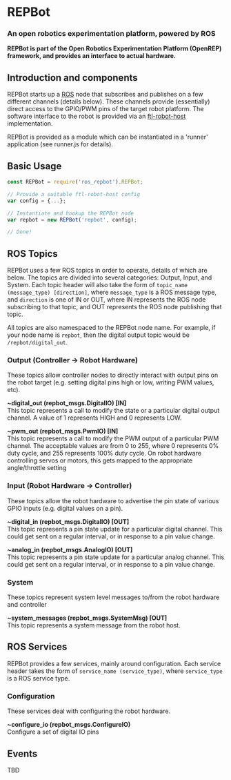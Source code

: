 REPBot
======
### An open robotics experimentation platform, powered by ROS

**REPBot is part of the Open Robotics Experimentation Platform (OpenREP) framework, and provides an interface to actual hardware.**

## Introduction and components
REPBot starts up a [ROS](https://www.ros.org) node that subscribes and publishes on a few different channels (details below). These channels provide (essentially) direct access to the GPIO/PWM pins of the target robot platform. The software interface to the robot is provided via an [ftl-robot-host](https://github.com/ftl-robots/ftl-robot-host) implementation.

REPBot is provided as a module which can be instantiated in a 'runner' application (see runner.js for details).

## Basic Usage
```javascript
const REPBot = require('ros_repbot').REPBot;

// Provide a suitable ftl-robot-host config
var config = {...};

// Instantiate and hookup the REPBot node
var repbot = new REPBot('repbot', config);

// Done!
```

## ROS Topics
REPBot uses a few ROS topics in order to operate, details of which are below. The topics are divided into several categories: Output, Input, and System. Each topic header will also take the form of `topic_name (message_type) [direction]`, where `message_type` is a ROS message type, and `direction` is one of IN or OUT, where IN represents the ROS node subscribing to that topic, and OUT represents the ROS node publishing that topic.

All topics are also namespaced to the REPBot node name. For example, if your node name is `repbot`, then the digital output topic would be `/repbot/digital_out`.

### Output (Controller -> Robot Hardware)
These topics allow controller nodes to directly interact with output pins on the robot target (e.g. setting digital pins high or low, writing PWM values, etc).

**~digital_out (repbot_msgs.DigitalIO) [IN]**  
This topic represents a call to modify the state or a particular digital output channel. A value of 1 represents HIGH and 0 represents LOW.

**~pwm_out (repbot_msgs.PwmIO) [IN]**  
This topic represents a call to modify the PWM output of a particular PWM channel. The acceptable values are from 0 to 255, where 0 represents 0% duty cycle, and 255 represents 100% duty cycle. On robot hardware controlling servos or motors, this gets mapped to the appropriate angle/throttle setting

### Input (Robot Hardware -> Controller)
These topics allow the robot hardware to advertise the pin state of various GPIO inputs (e.g. digital values on a pin).

**~digital_in (repbot_msgs.DigitalIO) [OUT]**  
This topic represents a pin state update for a particular digital channel. This could get sent on a regular interval, or in response to a pin value change.

**~analog_in (repbot_msgs.AnalogIO) [OUT]**  
This topic represents a pin state update for a particular analog channel. This could get sent on a regular interval, or in response to a pin value change.

### System
These topics represent system level messages to/from the robot hardware and controller

**~system_messages (repbot_msgs.SystemMsg) [OUT]**  
This topic represents a system message from the robot host.

## ROS Services
REPBot provides a few services, mainly around configuration. Each service header takes the form of `service_name (service_type)`, where `service_type` is a ROS service type.

### Configuration
These services deal with configuring the robot hardware.

**~configure_io (repbot_msgs.ConfigureIO)**  
Configure a set of digital IO pins

## Events
TBD